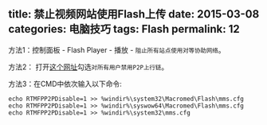 title: 禁止视频网站使用Flash上传
date: 2015-03-08
categories: 电脑技巧
tags: Flash
permalink: 12
---

方法1：控制面板 - Flash Player - 播放 - `阻止所有站点使用对等协助网络`。

方法2： 打开[这个网址](http://www.macromedia.com/support/documentation/cn/flashplayer/help/settings_manager09.html)勾选`对所有用户禁用P2P上行链`。

方法3：在CMD中依次输入以下命令:
```
echo RTMFPP2PDisable=1 >> %windir%\system32\Macromed\Flash\mms.cfg
echo RTMFPP2PDisable=1 >> %windir%\syswow64\Macromed\Flash\mms.cfg
echo RTMFPP2PDisable=1 >> %windir%\system32\mms.cfg
```